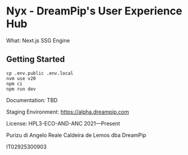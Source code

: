 # Nyx - DreamPip's User Experience Hub

What: Next.js SSG Engine

## Getting Started

```
cp .env.public .env.local
nvm use v20
npm ci
npm run dev
```

Documentation: TBD

Staging Environment: https://alpha.dreampip.com

License: HPL3-ECO-AND-ANC 2021—Present

Purizu di Angelo Reale Caldeira de Lemos dba DreamPip

IT02925300903
